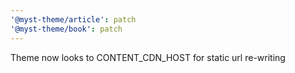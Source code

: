 ```yaml
---
'@myst-theme/article': patch
'@myst-theme/book': patch
---
```


Theme now looks to CONTENT_CDN_HOST for static url re-writing
